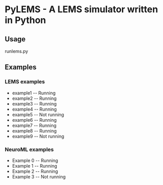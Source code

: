 # PyLEMS - A LEMS simulator written in Python

## Usage
runlems.py <LEMS file>

## Examples
### LEMS examples
+ example1 -- Running
+ example2 -- Running
+ example3 -- Running
+ example4 -- Running
+ example5 -- Not running
+ example6 -- Running
+ example7 -- Running
+ example8 -- Running
+ example9 -- Not running

### NeuroML examples
+ Example 0 -- Running
+ Example 1 -- Running
+ Example 2 -- Running
+ Example 3 -- Not running